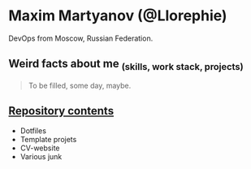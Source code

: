 # Maxim Martyanov (@Llorephie)

DevOps from Moscow, Russian Federation.

## Weird facts about me <sub>(skills, work stack, projects)</sub>

> To be filled, some day, maybe.

## [Repository contents](../../)

- Dotfiles
- Template projets
- CV-website
- Various junk
